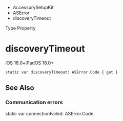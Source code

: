 

- AccessorySetupKit
- ASError
-  discoveryTimeout 

Type Property

# discoveryTimeout

iOS 18.0+iPadOS 18.0+

``` source
static var discoveryTimeout: ASError.Code { get }
```

## See Also

### Communication errors

static var connectionFailed: ASError.Code

